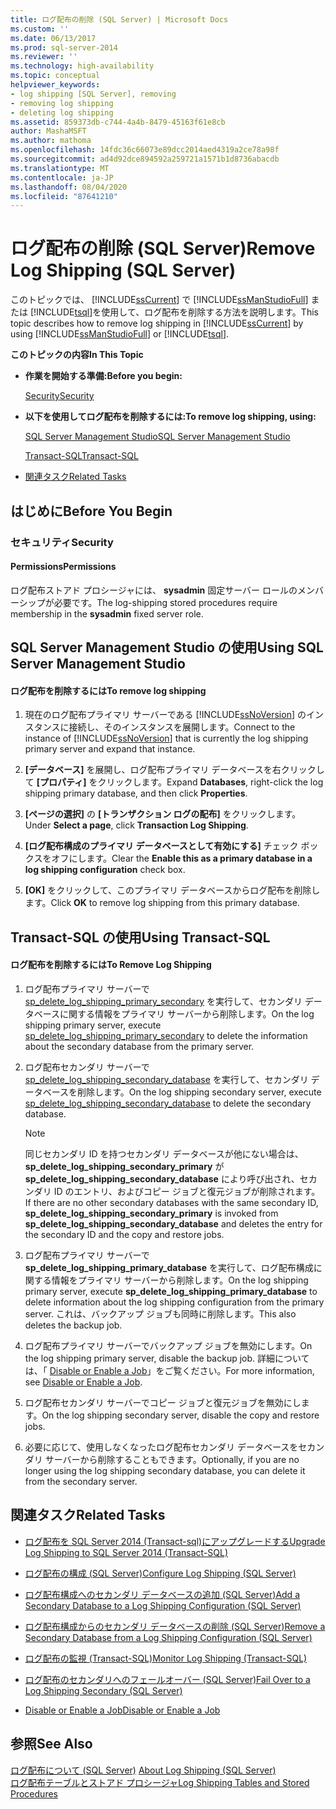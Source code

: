 ```yaml
---
title: ログ配布の削除 (SQL Server) | Microsoft Docs
ms.custom: ''
ms.date: 06/13/2017
ms.prod: sql-server-2014
ms.reviewer: ''
ms.technology: high-availability
ms.topic: conceptual
helpviewer_keywords:
- log shipping [SQL Server], removing
- removing log shipping
- deleting log shipping
ms.assetid: 859373db-c744-4a4b-8479-45163f61e8cb
author: MashaMSFT
ms.author: mathoma
ms.openlocfilehash: 14fdc36c66073e89dcc2014aed4319a2ce78a98f
ms.sourcegitcommit: ad4d92dce894592a259721a1571b1d8736abacdb
ms.translationtype: MT
ms.contentlocale: ja-JP
ms.lasthandoff: 08/04/2020
ms.locfileid: "87641210"
---
```

# <a name="remove-log-shipping-sql-server"></a><span data-ttu-id="6373a-102">ログ配布の削除 (SQL Server)</span><span class="sxs-lookup"><span data-stu-id="6373a-102">Remove Log Shipping (SQL Server)</span></span>
  <span data-ttu-id="6373a-103">このトピックでは、 [!INCLUDE[ssCurrent](../../includes/sscurrent-md.md)] で [!INCLUDE[ssManStudioFull](../../includes/ssmanstudiofull-md.md)] または [!INCLUDE[tsql](../../includes/tsql-md.md)]を使用して、ログ配布を削除する方法を説明します。</span><span class="sxs-lookup"><span data-stu-id="6373a-103">This topic describes how to remove log shipping in [!INCLUDE[ssCurrent](../../includes/sscurrent-md.md)] by using [!INCLUDE[ssManStudioFull](../../includes/ssmanstudiofull-md.md)] or [!INCLUDE[tsql](../../includes/tsql-md.md)].</span></span>  
  
 <span data-ttu-id="6373a-104">**このトピックの内容**</span><span class="sxs-lookup"><span data-stu-id="6373a-104">**In This Topic**</span></span>  
  
-   <span data-ttu-id="6373a-105">**作業を開始する準備:**</span><span class="sxs-lookup"><span data-stu-id="6373a-105">**Before you begin:**</span></span>  
  
     [<span data-ttu-id="6373a-106">Security</span><span class="sxs-lookup"><span data-stu-id="6373a-106">Security</span></span>](#Security)  
  
-   <span data-ttu-id="6373a-107">**以下を使用してログ配布を削除するには:**</span><span class="sxs-lookup"><span data-stu-id="6373a-107">**To remove log shipping, using:**</span></span>  
  
     [<span data-ttu-id="6373a-108">SQL Server Management Studio</span><span class="sxs-lookup"><span data-stu-id="6373a-108">SQL Server Management Studio</span></span>](#SSMSProcedure)  
  
     [<span data-ttu-id="6373a-109">Transact-SQL</span><span class="sxs-lookup"><span data-stu-id="6373a-109">Transact-SQL</span></span>](#TsqlProcedure)  
  
-   [<span data-ttu-id="6373a-110">関連タスク</span><span class="sxs-lookup"><span data-stu-id="6373a-110">Related Tasks</span></span>](#RelatedTasks)  
  
##  <a name="before-you-begin"></a><a name="BeforeYouBegin"></a> <span data-ttu-id="6373a-111">はじめに</span><span class="sxs-lookup"><span data-stu-id="6373a-111">Before You Begin</span></span>  
  
###  <a name="security"></a><a name="Security"></a> <span data-ttu-id="6373a-112">セキュリティ</span><span class="sxs-lookup"><span data-stu-id="6373a-112">Security</span></span>  
  
####  <a name="permissions"></a><a name="Permissions"></a> <span data-ttu-id="6373a-113">Permissions</span><span class="sxs-lookup"><span data-stu-id="6373a-113">Permissions</span></span>  
 <span data-ttu-id="6373a-114">ログ配布ストアド プロシージャには、 **sysadmin** 固定サーバー ロールのメンバーシップが必要です。</span><span class="sxs-lookup"><span data-stu-id="6373a-114">The log-shipping stored procedures require membership in the **sysadmin** fixed server role.</span></span>  
  
##  <a name="using-sql-server-management-studio"></a><a name="SSMSProcedure"></a> <span data-ttu-id="6373a-115">SQL Server Management Studio の使用</span><span class="sxs-lookup"><span data-stu-id="6373a-115">Using SQL Server Management Studio</span></span>  
  
#### <a name="to-remove-log-shipping"></a><span data-ttu-id="6373a-116">ログ配布を削除するには</span><span class="sxs-lookup"><span data-stu-id="6373a-116">To remove log shipping</span></span>  
  
1.  <span data-ttu-id="6373a-117">現在のログ配布プライマリ サーバーである [!INCLUDE[ssNoVersion](../../includes/ssnoversion-md.md)] のインスタンスに接続し、そのインスタンスを展開します。</span><span class="sxs-lookup"><span data-stu-id="6373a-117">Connect to the instance of [!INCLUDE[ssNoVersion](../../includes/ssnoversion-md.md)] that is currently the log shipping primary server and expand that instance.</span></span>  
  
2.  <span data-ttu-id="6373a-118">**[データベース]** を展開し、ログ配布プライマリ データベースを右クリックして **[プロパティ]** をクリックします。</span><span class="sxs-lookup"><span data-stu-id="6373a-118">Expand **Databases**, right-click the log shipping primary database, and then click **Properties**.</span></span>  
  
3.  <span data-ttu-id="6373a-119">**[ページの選択]** の **[トランザクション ログの配布]** をクリックします。</span><span class="sxs-lookup"><span data-stu-id="6373a-119">Under **Select a page**, click **Transaction Log Shipping**.</span></span>  
  
4.  <span data-ttu-id="6373a-120">**[ログ配布構成のプライマリ データベースとして有効にする]** チェック ボックスをオフにします。</span><span class="sxs-lookup"><span data-stu-id="6373a-120">Clear the **Enable this as a primary database in a log shipping configuration** check box.</span></span>  
  
5.  <span data-ttu-id="6373a-121">**[OK]** をクリックして、このプライマリ データベースからログ配布を削除します。</span><span class="sxs-lookup"><span data-stu-id="6373a-121">Click **OK** to remove log shipping from this primary database.</span></span>  
  
##  <a name="using-transact-sql"></a><a name="TsqlProcedure"></a> <span data-ttu-id="6373a-122">Transact-SQL の使用</span><span class="sxs-lookup"><span data-stu-id="6373a-122">Using Transact-SQL</span></span>  
  
#### <a name="to-remove-log-shipping"></a><span data-ttu-id="6373a-123">ログ配布を削除するには</span><span class="sxs-lookup"><span data-stu-id="6373a-123">To Remove Log Shipping</span></span>  
  
1.  <span data-ttu-id="6373a-124">ログ配布プライマリ サーバーで [sp_delete_log_shipping_primary_secondary](/sql/relational-databases/system-stored-procedures/sp-delete-log-shipping-primary-secondary-transact-sql) を実行して、セカンダリ データベースに関する情報をプライマリ サーバーから削除します。</span><span class="sxs-lookup"><span data-stu-id="6373a-124">On the log shipping primary server, execute [sp_delete_log_shipping_primary_secondary](/sql/relational-databases/system-stored-procedures/sp-delete-log-shipping-primary-secondary-transact-sql) to delete the information about the secondary database from the primary server.</span></span>  
  
2.  <span data-ttu-id="6373a-125">ログ配布セカンダリ サーバーで [sp_delete_log_shipping_secondary_database](/sql/relational-databases/system-stored-procedures/sp-delete-log-shipping-secondary-database-transact-sql) を実行して、セカンダリ データベースを削除します。</span><span class="sxs-lookup"><span data-stu-id="6373a-125">On the log shipping secondary server, execute [sp_delete_log_shipping_secondary_database](/sql/relational-databases/system-stored-procedures/sp-delete-log-shipping-secondary-database-transact-sql) to delete the secondary database.</span></span>  
  
    > [!NOTE]  
    >  <span data-ttu-id="6373a-126">同じセカンダリ ID を持つセカンダリ データベースが他にない場合は、 **sp_delete_log_shipping_secondary_primary** が **sp_delete_log_shipping_secondary_database** により呼び出され、セカンダリ ID のエントリ、およびコピー ジョブと復元ジョブが削除されます。</span><span class="sxs-lookup"><span data-stu-id="6373a-126">If there are no other secondary databases with the same secondary ID, **sp_delete_log_shipping_secondary_primary** is invoked from **sp_delete_log_shipping_secondary_database** and deletes the entry for the secondary ID and the copy and restore jobs.</span></span>  
  
3.  <span data-ttu-id="6373a-127">ログ配布プライマリ サーバーで **sp_delete_log_shipping_primary_database** を実行して、ログ配布構成に関する情報をプライマリ サーバーから削除します。</span><span class="sxs-lookup"><span data-stu-id="6373a-127">On the log shipping primary server, execute **sp_delete_log_shipping_primary_database** to delete information about the log shipping configuration from the primary server.</span></span> <span data-ttu-id="6373a-128">これは、バックアップ ジョブも同時に削除します。</span><span class="sxs-lookup"><span data-stu-id="6373a-128">This also deletes the backup job.</span></span>  
  
4.  <span data-ttu-id="6373a-129">ログ配布プライマリ サーバーでバックアップ ジョブを無効にします。</span><span class="sxs-lookup"><span data-stu-id="6373a-129">On the log shipping primary server, disable the backup job.</span></span> <span data-ttu-id="6373a-130">詳細については、「 [Disable or Enable a Job](../../ssms/agent/disable-or-enable-a-job.md)」をご覧ください。</span><span class="sxs-lookup"><span data-stu-id="6373a-130">For more information, see [Disable or Enable a Job](../../ssms/agent/disable-or-enable-a-job.md).</span></span>  
  
5.  <span data-ttu-id="6373a-131">ログ配布セカンダリ サーバーでコピー ジョブと復元ジョブを無効にします。</span><span class="sxs-lookup"><span data-stu-id="6373a-131">On the log shipping secondary server, disable the copy and restore jobs.</span></span>  
  
6.  <span data-ttu-id="6373a-132">必要に応じて、使用しなくなったログ配布セカンダリ データベースをセカンダリ サーバーから削除することもできます。</span><span class="sxs-lookup"><span data-stu-id="6373a-132">Optionally, if you are no longer using the log shipping secondary database, you can delete it from the secondary server.</span></span>  
  
##  <a name="related-tasks"></a><a name="RelatedTasks"></a> <span data-ttu-id="6373a-133">関連タスク</span><span class="sxs-lookup"><span data-stu-id="6373a-133">Related Tasks</span></span>  
  
-   [<span data-ttu-id="6373a-134">ログ配布を SQL Server 2014 &#40;Transact-sql&#41;にアップグレードする</span><span class="sxs-lookup"><span data-stu-id="6373a-134">Upgrade Log Shipping to SQL Server 2014 &#40;Transact-SQL&#41;</span></span>](upgrading-log-shipping-to-sql-server-2016-transact-sql.md)  
  
-   [<span data-ttu-id="6373a-135">ログ配布の構成 &#40;SQL Server&#41;</span><span class="sxs-lookup"><span data-stu-id="6373a-135">Configure Log Shipping &#40;SQL Server&#41;</span></span>](configure-log-shipping-sql-server.md)  
  
-   [<span data-ttu-id="6373a-136">ログ配布構成へのセカンダリ データベースの追加 &#40;SQL Server&#41;</span><span class="sxs-lookup"><span data-stu-id="6373a-136">Add a Secondary Database to a Log Shipping Configuration &#40;SQL Server&#41;</span></span>](add-a-secondary-database-to-a-log-shipping-configuration-sql-server.md)  
  
-   [<span data-ttu-id="6373a-137">ログ配布構成からのセカンダリ データベースの削除 &#40;SQL Server&#41;</span><span class="sxs-lookup"><span data-stu-id="6373a-137">Remove a Secondary Database from a Log Shipping Configuration &#40;SQL Server&#41;</span></span>](remove-a-secondary-database-from-a-log-shipping-configuration-sql-server.md)  
  
-   [<span data-ttu-id="6373a-138">ログ配布の監視 &#40;Transact-SQL&#41;</span><span class="sxs-lookup"><span data-stu-id="6373a-138">Monitor Log Shipping &#40;Transact-SQL&#41;</span></span>](monitor-log-shipping-transact-sql.md)  
  
-   [<span data-ttu-id="6373a-139">ログ配布のセカンダリへのフェールオーバー &#40;SQL Server&#41;</span><span class="sxs-lookup"><span data-stu-id="6373a-139">Fail Over to a Log Shipping Secondary &#40;SQL Server&#41;</span></span>](fail-over-to-a-log-shipping-secondary-sql-server.md)  
  
-   [<span data-ttu-id="6373a-140">Disable or Enable a Job</span><span class="sxs-lookup"><span data-stu-id="6373a-140">Disable or Enable a Job</span></span>](../../ssms/agent/disable-or-enable-a-job.md)  
  
## <a name="see-also"></a><span data-ttu-id="6373a-141">参照</span><span class="sxs-lookup"><span data-stu-id="6373a-141">See Also</span></span>  
 <span data-ttu-id="6373a-142">[ログ配布について &#40;SQL Server&#41;](about-log-shipping-sql-server.md) </span><span class="sxs-lookup"><span data-stu-id="6373a-142">[About Log Shipping &#40;SQL Server&#41;](about-log-shipping-sql-server.md) </span></span>  
 [<span data-ttu-id="6373a-143">ログ配布テーブルとストアド プロシージャ</span><span class="sxs-lookup"><span data-stu-id="6373a-143">Log Shipping Tables and Stored Procedures</span></span>](log-shipping-tables-and-stored-procedures.md)  
  
  
